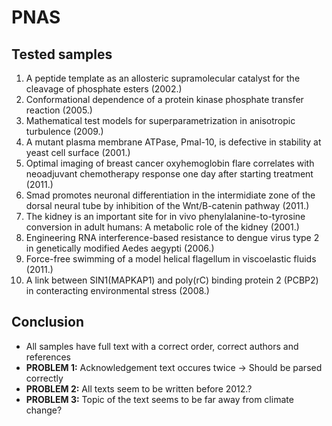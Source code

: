 # PNAS

## Tested samples
1. A peptide template as an allosteric supramolecular catalyst for the cleavage of phosphate esters (2002.)
2. Conformational dependence of a protein kinase phosphate transfer reaction (2005.)
3. Mathematical test models for superparametrization in anisotropic turbulence (2009.)
4. A mutant plasma membrane ATPase, Pmal-10, is defective in stability at yeast cell surface (2001.)
5. Optimal imaging of breast cancer oxyhemoglobin flare correlates with neoadjuvant chemotherapy response one day after starting treatment (2011.)
6. Smad promotes neuronal differentiation in the intermidiate zone of the dorsal neural tube by inhibition of the Wnt/B-catenin pathway (2011.)
7. The kidney is an important site for in vivo phenylalanine-to-tyrosine conversion in adult humans: A metabolic role of the kidney (2001.)
8. Engineering RNA interference-based resistance to dengue virus type 2 in  genetically modified Aedes aegypti (2006.)
9. Force-free swimming of a model helical flagellum in viscoelastic fluids (2011.)
10. A link between SIN1(MAPKAP1) and poly(rC) binding protein 2 (PCBP2) in conteracting environmental stress (2008.)

## Conclusion
- All samples have full text with a correct order, correct authors and references
- **PROBLEM 1:** Acknowledgement text occures twice -> Should be parsed correctly
- **PROBLEM 2:** All texts seem to be written before 2012.?
- **PROBLEM 3:** Topic of the text seems to be far away from climate change?
